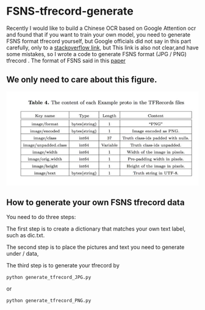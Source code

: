 # FSNS-tfrecord-generate


Recently I would like to build a Chinese OCR based on Google Attention ocr and found that if you want to train your own model, you need to generate FSNS format tfrecord yourself, but Google officials did not say in this part carefully, only to a [stackoverflow link](https://stackoverflow.com/a/44461910/743658), but This link is also not clear,and have  some mistakes, so I wrote a code to generate FSNS format (JPG / PNG) tfrecord .
The format of FSNS said in this [paper](https://arxiv.org/pdf/1702.03970.pdf)

## We only need to care about this figure.
![image](https://github.com/A-bone1/FSNS-tfrecord-generate/blob/master/images/FSNS_format.jpg)



## How to generate your own FSNS tfrecord data

You need to do three steps:

The first step is to create a dictionary that matches your own text label, such as dic.txt. 

The second step is to place the pictures and text you need to generate under / data,

The third step is to generate your tfrecord by
```
python generate_tfrecord_JPG.py

```
or

```
python generate_tfrecord_PNG.py
```
